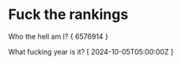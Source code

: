 # Fuck the rankings

Who the hell am I?
{ 6576914 }

What fucking year is it?
[ 2024-10-05T05:00:00Z ]
